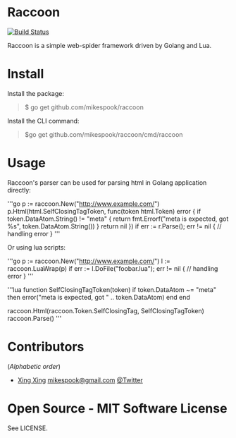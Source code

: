 Raccoon
=======

[![Build Status][travis-img]][travis]

Raccoon is a simple web-spider framework driven by Golang and Lua.

Install
=======

Install the package:

> $ go get github.com/mikespook/raccoon

Install the CLI command:

> $go get github.com/mikespook/raccoon/cmd/raccoon

Usage
=====

Raccoon's parser can be used for parsing html in Golang application directly:

'''go
p := raccoon.New("http://www.example.com/")
p.Html(html.SelfClosingTagToken, func(token html.Token) error {
	if token.DataAtom.String() != "meta" {
		return fmt.Errorf("meta is expected, got %s", token.DataAtom.String())
	}
	return nil
})
if err := r.Parse(); err != nil {
	// handling error
}
'''

Or using lua scripts:

'''go
p := raccoon.New("http://www.example.com/")
l := raccoon.LuaWrap(p)
if err := l.DoFile("foobar.lua"); err != nil {
	// handling error
}
'''

'''lua
function SelfClosingTagToken(token)
	if token.DataAtom ~= "meta" then
		error("meta is expected, got " .. token.DataAtom)
	end
end

raccoon.Html(raccoon.Token.SelfClosingTag, SelfClosingTagToken)
raccoon.Parse()
'''

Contributors
============

(_Alphabetic order_)
 
 * [Xing Xing][blog] <mikespook@gmail.com> [@Twitter][twitter]

Open Source - MIT Software License
==================================

See LICENSE.

 [travis-img]: https://travis-ci.org/mikespook/raccoon.png?branch=master
 [travis]: https://travis-ci.org/mikespook/raccoon
 [blog]: http://mikespook.com
 [twitter]: http://twitter.com/mikespook

